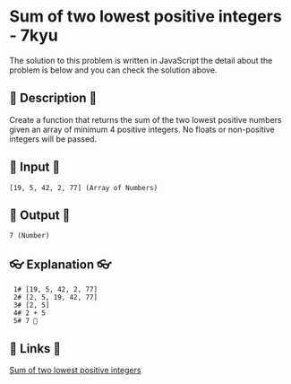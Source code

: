 # Sum of two lowest positive integers - 7kyu

The solution to this problem is written in JavaScript the detail about the problem is below and you can check the solution above.

## 💬 Description 💬

Create a function that returns the sum of the two lowest positive numbers given an array of minimum 4 positive integers. No floats or non-positive integers will be passed.

## 🥚 Input 🥚

```
[19, 5, 42, 2, 77] (Array of Numbers)
```

## 🐣 Output 🐣

```
7 (Number)
```

## 👓 Explanation 👓

```
 1# [19, 5, 42, 2, 77]
 2# [2, 5, 19, 42, 77]
 3# [2, 5]
 4# 2 + 5
 5# 7 🎉
```

## 🔗 Links 🔗

[Sum of two lowest positive integers](https://www.codewars.com/kata/53dbd5315a3c69eed20002dd)
